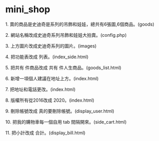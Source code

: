 # mini_shop
<p>1.  賣的商品是史迪奇是系列的吊飾和娃娃，總共有6張圖,6個商品。(goods)</p>
<p>2.  網站名稱改成史迪奇系列吊飾和娃娃大拍賣。(config.php)</p>
<p>3.  上方圖片改成史迪奇系列的圖片。(images)</p>
<p>4.  把功能表改成 列表。(index_side.html)</p>
<p>5.  把共有 件商品改成 共有  件人生商品。(goods_list.html)</p>
<p>6.  新增一項個人建議在地址上方。(index.html)</p>
<p>7.  把地址和電話更改。(index.html)</p>
<p>8.  版權所有從2016改成 2020。(index.html)</p>
<p>9.  刪除帳號改成 真的要刪除帳號。(display_user.html)</p>
<p>10. 把我的購物車每一個自用  tab 間隔開來。(side_cart.html)</p>
<p>11. 把小計改成 合計。(display_bill.html)</p>
